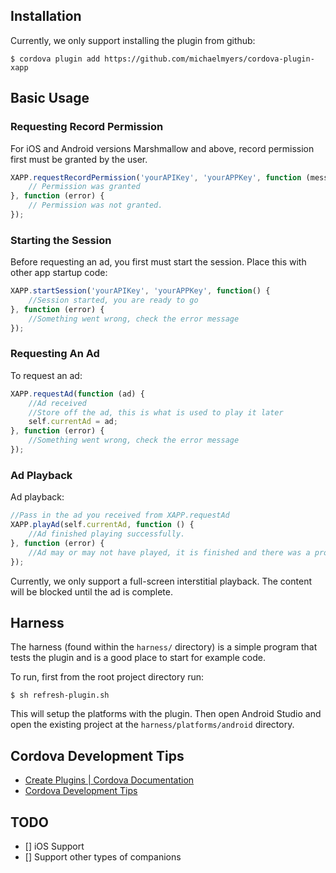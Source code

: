 ## Installation

Currently, we only support installing the plugin from github:

```
$ cordova plugin add https://github.com/michaelmyers/cordova-plugin-xapp
```

## Basic Usage

### Requesting Record Permission

For iOS and Android versions Marshmallow and above, record permission first must be granted by the user.

```javascript
XAPP.requestRecordPermission('yourAPIKey', 'yourAPPKey', function (message) {
    // Permission was granted
}, function (error) {
    // Permission was not granted.
});
```

### Starting the Session

Before requesting an ad, you first must start the session.  Place this with other app startup code:

```javascript
XAPP.startSession('yourAPIKey', 'yourAPPKey', function() {
    //Session started, you are ready to go
}, function (error) {
    //Something went wrong, check the error message
});
```

### Requesting An Ad

To request an ad:

```javascript
XAPP.requestAd(function (ad) {
    //Ad received
    //Store off the ad, this is what is used to play it later
    self.currentAd = ad;
}, function (error) {
    //Something went wrong, check the error message
});

```

### Ad Playback

Ad playback:

```javascript
//Pass in the ad you received from XAPP.requestAd
XAPP.playAd(self.currentAd, function () {
    //Ad finished playing successfully.
}, function (error) {
    //Ad may or may not have played, it is finished and there was a problem
});
```

Currently, we only support a full-screen interstitial playback.  The content will be blocked until the ad is complete.

## Harness

The harness (found within the `harness/` directory) is a simple program that tests the plugin and is a good place to start for example code.

To run, first from the root project directory run:

```
$ sh refresh-plugin.sh
```

This will setup the platforms with the plugin.  Then open Android Studio and open the existing project at the `harness/platforms/android` directory.  

## Cordova Development Tips

* [Create Plugins | Cordova Documentation](http://cordova.apache.org/docs/en/latest/guide/hybrid/plugins/index.html)
* [Cordova Development Tips](https://gist.github.com/revolunet/fdc0eefbcdf8cc58edea)

## TODO

- [] iOS Support
- [] Support other types of companions
